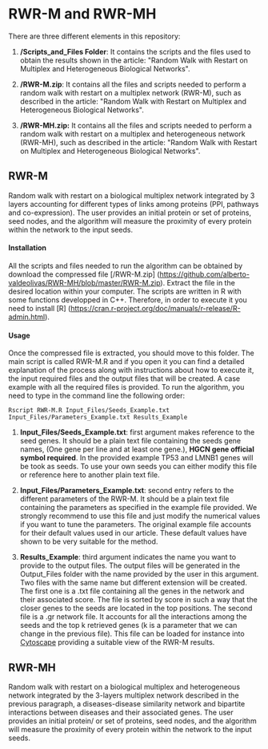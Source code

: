 # RWR-M and RWR-MH

There are three different elements in this repository: 

1. **/Scripts_and_Files Folder**: It contains the scripts and the files used to obtain the results shown in the article: "Random Walk with Restart on Multiplex and Heterogeneous Biological Networks". 

2. **/RWR-M.zip**: It contains all the files and scripts needed to perform a random walk with restart on a multiplex network (RWR-M), such as described in the article: "Random Walk with Restart on Multiplex and Heterogeneous Biological Networks".

3. **/RWR-MH.zip:** It contains all the files and scripts needed to perform a random walk with restart on a multiplex and heterogeneous network (RWR-MH), such as described in the article: "Random Walk with Restart on Multiplex and Heterogeneous Biological Networks".

## RWR-M 

Random walk with restart on a biological multiplex network integrated by 3 layers accounting for different types of links among proteins (PPI, pathways and co-expression). The user provides an initial protein or set of proteins, seed nodes, and the algorithm will measure the proximity of every protein within the network to the input seeds. 

#### Installation

All the scripts and files needed to run the algorithm can be obtained by download the compressed file [/RWR-M.zip] (https://github.com/alberto-valdeolivas/RWR-MH/blob/master/RWR-M.zip). Extract the file in the desired location within your computer. The scripts are written in R with some functions developped in C++. Therefore, in order to execute it you need to install [R] (https://cran.r-project.org/doc/manuals/r-release/R-admin.html). 

#### Usage

Once the compressed file is extracted, you should move to this folder. The main script is called RWR-M.R and if you open it you can find a detailed explanation of the process along with instructions about how to execute it, the input required files and the output files that will be created. A case example with all the required files is provided. To run the algorithm, you need to type in the command line the following order: 

`Rscript RWR-M.R Input_Files/Seeds_Example.txt Input_Files/Parameters_Example.txt Results_Example`

1. **Input_Files/Seeds_Example.txt**: first argument makes reference to the seed genes. It should be a plain text file containing the seeds gene names, (One gene per line and at least one gene.), **HGCN gene official symbol required**. In the provided example TP53 and LMNB1 genes will be took as seeds. To use your own seeds you can either modify this file or reference here to another plain text file. 

2. **Input_Files/Parameters_Example.txt**: second entry refers to the different parameters of the RWR-M. It should be a plain text file containing the parameters as specified in the example file provided. We strongly recommend to use this file and just modify the numerical values if you want to tune the parameters. The original example file accounts for their default values used in our article. These default values have shown to be very suitable for the method.

3. **Results_Example**: third argument indicates the name you want to provide to the output files. The output files will be generated in the Output_Files folder with the name provided by the user in this argument. Two files with the same name but different extension will be created. The first one is a .txt file containing all the genes in the network and their associated score. The file is sorted by score in such a way that the closer genes to the seeds are located in the top positions. The second file is a .gr network file. It accounts for all the interactions among the seeds and the top k retrieved genes (k is a parameter that we can change in the previous file). This file can be loaded for instance into [Cytoscape](http://www.cytoscape.org/) providing a suitable view of the RWR-M results. 

## RWR-MH 

Random walk with restart on a biological multiplex and heterogeneous network integrated by the 3-layers multiplex network described in the previous paragraph, a diseases-disease similarity network and bipartite interactions between diseases and their associated genes. The user provides an initial protein/ or set of proteins, seed nodes, and the algorithm will measure the proximity of every protein within the network to the input seeds. 


